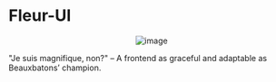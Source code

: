 # Fleur-UI

<p align="center">
  <img src="https://github.com/user-attachments/assets/d64ce29a-63f9-4f59-a3d2-5c3ad5fd7778" alt="image" />
</p>

"Je suis magnifique, non?" – A frontend as graceful and adaptable as Beauxbatons’ champion.
